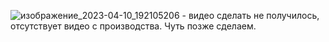![изображение_2023-04-10_192105206](https://user-images.githubusercontent.com/97594420/230944804-73d26d7b-fd9a-4c83-865a-61190a114b97.png) - видео сделать не получилось, отсутствует видео с производства. Чуть позже сделаем.
